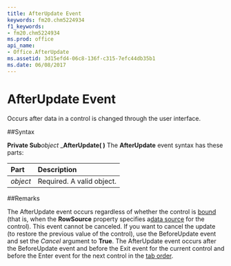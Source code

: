 ```yaml
---
title: AfterUpdate Event
keywords: fm20.chm5224934
f1_keywords:
- fm20.chm5224934
ms.prod: office
api_name:
- Office.AfterUpdate
ms.assetid: 3d15efd4-06c8-136f-c315-7efc44db35b1
ms.date: 06/08/2017
---
```



# AfterUpdate Event



Occurs after data in a control is changed through the user interface.

##Syntax

**Private Sub**_object_ _**AfterUpdate( )**
The  **AfterUpdate** event syntax has these parts:


|**Part**|**Description**|
|:-----|:-----|
| _object_|Required. A valid object.|

##Remarks

The AfterUpdate event occurs regardless of whether the control is [bound](../../../language/Glossary/glossary-vba.md) (that is, when the **RowSource** property specifies a[data source](../../../language/Glossary/glossary-vba.md) for the control). This event cannot be canceled. If you want to cancel the update (to restore the previous value of the control), use the BeforeUpdate event and set the _Cancel_ argument to **True**.
The AfterUpdate event occurs after the BeforeUpdate event and before the Exit event for the current control and before the Enter event for the next control in the [tab order](../../Glossary/vbe-glossary.md).

